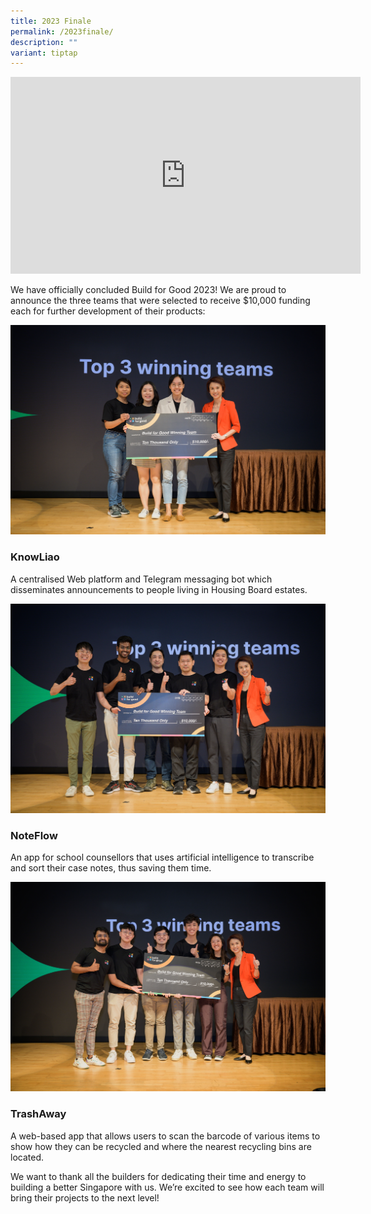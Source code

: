 ```yaml
---
title: 2023 Finale
permalink: /2023finale/
description: ""
variant: tiptap
---
```

<iframe allowfullscreen="" allow="accelerometer; autoplay; clipboard-write; encrypted-media; gyroscope; picture-in-picture; web-share" frameborder="0" title="YouTube video player" src="https://www.youtube.com/embed/ayP_BzZqQds?start=470" height="315" width="560"></iframe>

We have officially concluded Build for Good 2023! We are proud to announce the three teams that were selected to receive $10,000 funding each for further development of their products:

![](/images/knowliao2.jpg)
### KnowLiao
A centralised Web platform and Telegram messaging bot which disseminates announcements to people living in Housing Board estates.

![](/images/noteflow2.jpg)
### NoteFlow
An app for school counsellors that uses artificial intelligence to transcribe and sort their case notes, thus saving them time.

![](/images/trashaway.jpg)
### TrashAway
A web-based app that allows users to scan the barcode of various items to show how they can be recycled and where the nearest recycling bins are located.

We want to thank all the builders for dedicating their time and energy to building a better Singapore with us. We’re excited to see how each team will bring their projects to the next level!